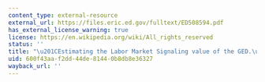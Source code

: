 ```yaml
---
content_type: external-resource
external_url: https://files.eric.ed.gov/fulltext/ED508594.pdf
has_external_license_warning: true
license: https://en.wikipedia.org/wiki/All_rights_reserved
status: ''
title: "\u201CEstimating the Labor Market Signaling value of the GED.\u201D (PDF)"
uid: 600f43aa-f2dd-44de-8144-0b8db8e36327
wayback_url: ''
---
```

